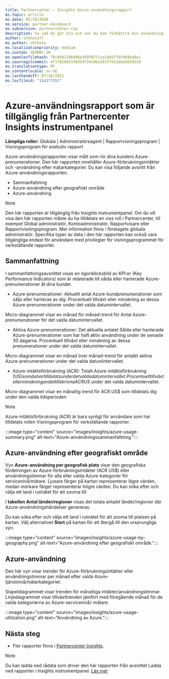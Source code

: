 ```yaml
---
title: Partnercenter – Insights Azure-användningsrapport
ms.topic: article
ms.date: 05/19/2020
ms.service: partner-dashboard
ms.subservice: partnercenter-csp
description: Se vad du gör bra och var du kan förbättra din användning av Azure-prenumerationer som du säljer eller hanterar för dina kunder.
author: shthota77
ms.author: shthota
ms.localizationpriority: medium
ms.custom: SEOMAY.20
ms.openlocfilehash: 78c8d42186d96e359f0771ca19eb7fbf4b46a8e1
ms.sourcegitcommit: 4f1702683336d54f24c0ba283f7d13dda581923d
ms.translationtype: MT
ms.contentlocale: sv-SE
ms.lasthandoff: 07/16/2021
ms.locfileid: "114377352"
---
```

# <a name="azure-usage-report-available-from-the-partner-center-insights-dashboard"></a>Azure-användningsrapport som är tillgänglig från Partnercenter Insights instrumentpanel

**Lämpliga roller:** Globala | Administratörsagent | Rapportvisningsprogram | Visningsprogram för exekutiv rapport

Azure-användningsrapporten visar mått som rör dina kunders Azure-prenumerationer. Den här rapporten innehåller Azure-förbrukningsintäkter och -användning efter mätarkategorier. Du kan visa följande avsnitt från Azure-användningsrapporten.

- Sammanfattning
- Azure-användning efter geografiskt område
- Azure-användning

 > [!NOTE]
 > Den här rapporten är tillgänglig från Insights instrumentpanel. Om du vill visa den här rapporten måste du ha tilldelats en viss roll i Partnercenter, till exempel Global administratör, Kontoadministratör, Rapportvisare eller Rapportvisningsprogram. Mer information finns i företagets globala administratör. Specifika typer av data i den här rapporten kan också vara tillgängliga endast för användare med privilegier för visningsprogrammet för verkställande rapporter.

## <a name="summary"></a>Sammanfattning

I sammanfattningsavsnittet visas en ögonblicksbild av KPI:er (Key Performance Indicators) som är relaterade till sålda eller hanterade Azure-prenumerationer åt dina kunder.  

- Azure-prenumerationer: Aktuellt antal Azure-kundprenumerationer som säljs eller hanteras av dig.
Procentuell tillväxt eller minskning av dessa Azure-prenumerationer under det valda datumintervallet.

Micro-diagrammet visar en månad för månad-trend för Antal Azure-prenumerationer för det valda datumintervallet.
- Aktiva Azure-prenumerationer: Det aktuella antalet Sålda eller hanterade Azure-prenumerationer som har haft aktiv användning under de senaste 30 dagarna.
Procentuell tillväxt eller minskning av dessa prenumerationer under det valda datumintervallet.

Micro-diagrammet visar en månad över månad-trend för antalet aktiva Azure-prenumerationer under det valda datumintervallet.

- Azure-intäktsförbrukning (ACR): Totalt Azure-intäktsförbrukning (US$) som du har tilldelats under det valda datumintervallet.
Procentuell tillväxt eller minskning av det tillskrivna ACR US$ under det valda datumintervallet. 

Micro-diagrammet visar en månatlig trend för ACR US$ som tilldelats dig under den valda tidsperioden


> [!NOTE]
 > Azure-intäktsförbrukning (ACR) är bara synligt för användare som har tilldelats rollen Visningsprogram för verkställande rapporter.

:::image type="content" source="images/insights/azure-usage-summary.png" alt-text="Azure-användningssammanfattning.":::

## <a name="azure-usage-by-geography"></a>Azure-användning efter geografiskt område

Vyn **Azure-användning per geografisk plats** visar den geografiska fördelningen av Azure-förbrukningsintäkter (ACR US$) eller användningstimmar för alla eller valda Azure-kategorier för servicenivå/mätare. Ljusare färger på kartan representerar lägre värden, medan mörkare färger representerar högre värden. Du kan söka efter och välja ett land i rutnätet för att zooma till 

I **tabellen Antal länder/regioner** visas det totala antalet länder/regioner där Azure-användningshändelser genereras.

Du kan söka efter och välja ett land i rutnätet för att zooma till platsen på kartan. Välj alternativet **Start** på kartan för att återgå till den ursprungliga vyn.

:::image type="content" source="images/insights/azure-usage-by-geography.png" alt-text="Azure-användning efter geografiskt område.":::

## <a name="azure-utilization"></a>Azure-användning

Den här vyn visar trender för Azure-förbrukningsintäkter eller användningstimmar per månad efter valda Azure-tjänstnivå/mätarkategorier. 

Stapeldiagrammet visar trenden för månatliga intäkter/användningstimmar. Linjediagrammet visar tillväxttrenden jämfört med föregående månad för de valda kategorierna av Azure-servicenivå/-mätare.

:::image type="content" source="images/insights/azure-usage-utilization.png" alt-text="Användning av Azure.":::

## <a name="next-steps"></a>Nästa steg

- Fler rapporter finns i [Partnercenter Insights](partner-center-insights.md).

>[!NOTE] 
> Du kan ladda ned rådata som driver den här rapporten från avsnittet Ladda ned rapporter i Insights instrumentpanel. [Läs mer](insights-download-reports.md) 
